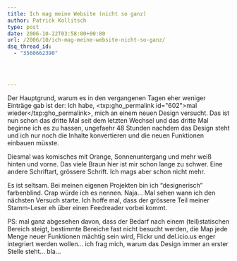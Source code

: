 ```yaml
---
title: Ich mag meine Website (nicht so ganz)
author: Patrick Kollitsch
type: post
date: 2006-10-22T03:58:00+00:00
url: /2006/10/ich-mag-meine-website-nicht-so-ganz/
dsq_thread_id:
  - "3560662390"




---
```

Der Hauptgrund, warum es in den vergangenen Tagen eher weniger Eintr&auml;ge gab ist der: Ich habe, <txp:gho_permalink id="602">mal wieder</txp:gho_permalink>, mich an einem neuen Design versucht. Das ist nun schon das dritte Mal seit dem letzten Wechsel und das dritte Mal beginne ich es zu hassen, ungefaehr 48 Stunden nachdem das Design steht und ich nur noch die Inhalte konvertieren und die neuen Funktionen einbauen m&uuml;sste. 

Diesmal was komisches mit Orange, Sonnenuntergang und mehr wei&szlig; hinten und vorne. Das viele Braun hier ist mir schon lange zu schwer. Eine andere Schriftart, gr&ouml;ssere Schrift. Ich mags aber schon nicht mehr. 

Es ist seltsam. Bei meinen eigenen Projekten bin ich &#8220;designerisch&#8221; farbenblind. Crap w&uuml;rde ich es nennen. Naja&#8230; Mal sehen wann ich den n&auml;chsten Versuch starte. Ich hoffe mal, dass der gr&ouml;ssere Teil meiner Stamm-Leser eh &uuml;ber einen Feedreader vorbei kommt.

PS: mal ganz abgesehen davon, dass der Bedarf nach einem (teil)statischen Bereich steigt, bestimmte Bereiche fast nicht besucht werden, die Map jede Menge neuer Funktionen m&auml;chtig sein wird, Flickr und del.icio.us enger integriert werden wollen&#8230; ich frag mich, warum das Design immer an erster Stelle steht&#8230; bla&#8230;
